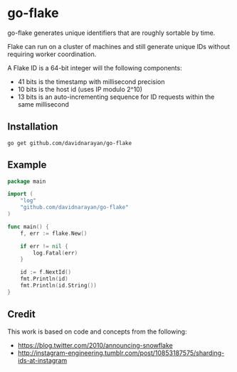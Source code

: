 go-flake
=====

go-flake generates unique identifiers that are roughly sortable by time. 

Flake can run on a cluster of machines and still generate unique IDs without 
requiring worker coordination.

A Flake ID is a 64-bit integer will the following components:
  - 41 bits is the timestamp with millisecond precision
  - 10 bits is the host id (uses IP modulo 2^10)
  - 13 bits is an auto-incrementing sequence for ID requests within the same millisecond

Installation
------------

```
go get github.com/davidnarayan/go-flake
```


Example
-------

```go
package main

import (
	"log"
	"github.com/davidnarayan/go-flake"
)

func main() {
	f, err := flake.New()

	if err != nil {
		log.Fatal(err)
	}

	id := f.NextId()
	fmt.Println(id)
	fmt.Println(id.String())
}
```


Credit
------

This work is based on code and concepts from the following:

  - https://blog.twitter.com/2010/announcing-snowflake
  - http://instagram-engineering.tumblr.com/post/10853187575/sharding-ids-at-instagram
